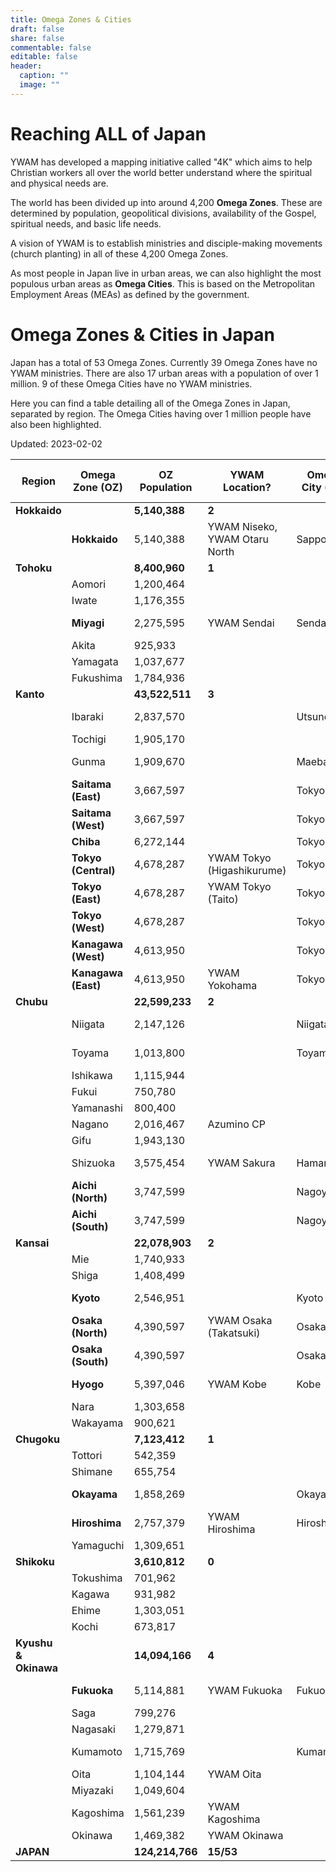 ```yaml
---
title: Omega Zones & Cities
draft: false
share: false
commentable: false
editable: false
header:
  caption: ""
  image: ""
---
```


# Reaching ALL of Japan

YWAM has developed a mapping initiative called "4K" which aims to help Christian workers all over the world better understand where the spiritual and physical needs are.

The world has been divided up into around 4,200 **Omega Zones**. These are determined by population, geopolitical divisions, availability of the Gospel, spiritual needs, and basic life needs.

A vision of YWAM is to establish ministries and disciple-making movements (church planting) in all of these 4,200 Omega Zones.

As most people in Japan live in urban areas, we can also highlight the most populous urban areas as **Omega Cities**. This is based on the Metropolitan Employment Areas (MEAs) as defined by the government.

# Omega Zones & Cities in Japan

Japan has a total of 53 Omega Zones. Currently 39 Omega Zones have no YWAM ministries. There are also 17 urban areas with a population of over 1 million. 9 of these Omega Cities have no YWAM ministries.

Here you can find a table detailing all of the Omega Zones in Japan, separated by region. The Omega Cities having over 1 million people have also been highlighted.

Updated: 2023-02-02

| Region | Omega Zone (OZ) | OZ Population | YWAM Location? | Omega City (OC) | OC Population (Rank) |
| --- | --- | --- | --- | --- | --- |
| **Hokkaido** |  | **5,140,388** | **2** |  |  |
|                  | **Hokkaido** | 5,140,388 | YWAM Niseko, YWAM Otaru North | Sapporo | 2,362,914 (7th) |
| **Tohoku** |  | **8,400,960** | **1** |  |  |
|                  | Aomori | 1,200,464 |  |  |  |
|                  | Iwate | 1,176,355 |  |  |  |
|                  | **Miyagi** | 2,275,595 | YWAM Sendai | Sendai | 1,612,499 (8th) |
|                  | Akita | 925,933 |  |  |  |
|                  | Yamagata | 1,037,677 |  |  |  |
|                  | Fukushima | 1,784,936 |  |  |  |
| **Kanto** |  | **43,522,511** | **3** |  |  |
|                  | Ibaraki | 2,837,570 |  | Utsunomiya | 1,103,745 (15th) |
|                  | Tochigi | 1,905,170 |  |  |  |
|                  | Gunma | 1,909,670 |  | Maebashi | 1,263,034 (12th) |
|                  | **Saitama (East)** | 3,667,597 |  | Tokyo |  |
|                  | **Saitama (West)** | 3,667,597 |  | Tokyo |  |
|                  | **Chiba** | 6,272,144 |  | Tokyo |  |
|                  | **Tokyo (Central)** | 4,678,287 | YWAM Tokyo (Higashikurume) | Tokyo | 35,303,778 (1st) |
|                  | **Tokyo (East)** | 4,678,287 | YWAM Tokyo (Taito) | Tokyo |  |
|                  | **Tokyo (West)** | 4,678,287 |  | Tokyo |  |
|                  | **Kanagawa (West)** | 4,613,950 |  | Tokyo |  |
|                  | **Kanagawa (East)** | 4,613,950 | YWAM Yokohama | Tokyo |  |
| **Chubu** |  | **22,599,233** | **2** |  |  |
|                  | Niigata            | 2,147,126        |  | Niigata         | 1,060,013 (17th) |
|                  | Toyama             | 1,013,800        |  | Toyama         | 1,066,328 (16th)  |
|                  | Ishikawa           | 1,115,944        |  |  |  |
|                  | Fukui              | 750,780        |  |  |  |
|                  | Yamanashi          | 800,400        |  |  |  |
|                  | Nagano             | 2,016,467        | Azumino CP           |  |  |
|                  | Gifu               | 1,943,130        |  |  |  |
|                  | Shizuoka           | 3,575,454        | YWAM Sakura | Hamamatsu       | 1,129,296 (13th) |
|                  | **Aichi (North)**  | 3,747,599        |  | Nagoya           | 6,871,632 (3rd) |
|                  | **Aichi (South)**  | 3,747,599        |  | Nagoya           |  |
| **Kansai**       |                    | **22,078,903**   | **2** |  |  |
|                  | Mie                | 1,740,933        |  |  |  |
|                  | Shiga              | 1,408,499        |  |  |  |
|                  | **Kyoto**          | 2,546,951        |  | Kyoto            | 2,801,044 (4th) |
|                  | **Osaka (North)**  | 4,390,597        | YWAM Osaka (Takatsuki) | Osaka         | 12,078,820 (2nd) |
|                  | **Osaka (South)**  | 4,390,597        |  | Osaka            |  |
|                  | **Hyogo**          | 5,397,046        | YWAM Kobe            | Kobe             | 2,419,973 (6th) |
|                  | Nara               | 1,303,658        |  |  |  |
|                  | Wakayama           | 900,621        |  |  |  |
| **Chugoku**      |                    | **7,123,412**    | **1** |  |  |
|                  | Tottori            | 542,359        |  |  |  |
|                  | Shimane            | 655,754        |  |  |  |
|                  | **Okayama**        | 1,858,269        |  | Okayama          | 1,526,503 (9th) |
|                  | **Hiroshima**      | 2,757,379        | YWAM Hiroshima | Hiroshima       | 1,431,634 (10th) |
|                  | Yamaguchi          | 1,309,651        |  |  |  |
| **Shikoku**      |                    | **3,610,812**    | **0** |  |  |
|                  | Tokushima          | 701,962        |  |  |  |
|                  | Kagawa             | 931,982        |  |  |  |
|                  | Ehime              | 1,303,051        |  |  |  |
|                  | Kochi              | 673,817        |  |  |  |
| **Kyushu & Okinawa** |                | **14,094,166**   | **4** |  |  |
|                  | **Fukuoka**            | 5,114,881        | YWAM Fukuoka | Fukuoka     | 2,565,501 (5th) |
|                  | Saga               | 799,276        |  |  |  |
|                  | Nagasaki           | 1,279,871        |  |  |  |
|                  | Kumamoto           | 1,715,769        |  | Kumamoto        | 1,111,596 (14th) |
|                  | Oita               | 1,104,144        | YWAM Oita            |  |  |
|                  | Miyazaki           | 1,049,604        |  |  |  |
|                  | Kagoshima          | 1,561,239        | YWAM Kagoshima       |  |  |
|                  | Okinawa            | 1,469,382        | YWAM Okinawa         |  |  |
| **JAPAN**        |                    | **124,214,766** | **15/53** |  |  |
